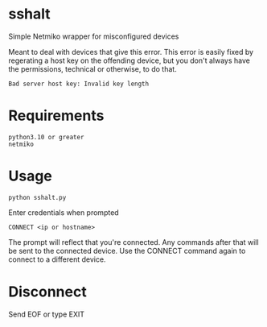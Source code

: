 # sshalt
Simple Netmiko wrapper for misconfigured devices

Meant to deal with devices that give this error.  This error is easily fixed by regerating a host key on the offending device, but you don't always have the permissions, technical or otherwise, to do that.  

    Bad server host key: Invalid key length

# Requirements

    python3.10 or greater
    netmiko

# Usage

    python sshalt.py

Enter credentials when prompted

    CONNECT <ip or hostname>

The prompt will reflect that you're connected.  Any commands after that will be sent to the connected device.  Use the CONNECT command again to connect to a different device.

# Disconnect

Send EOF or type EXIT

